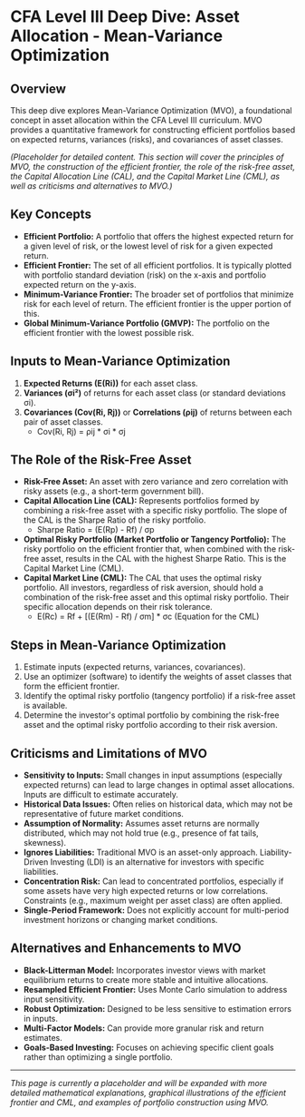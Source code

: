 # CFA Level III Deep Dive: Asset Allocation - Mean-Variance Optimization

## Overview
This deep dive explores Mean-Variance Optimization (MVO), a foundational concept in asset allocation within the CFA Level III curriculum. MVO provides a quantitative framework for constructing efficient portfolios based on expected returns, variances (risks), and covariances of asset classes.

*(Placeholder for detailed content. This section will cover the principles of MVO, the construction of the efficient frontier, the role of the risk-free asset, the Capital Allocation Line (CAL), and the Capital Market Line (CML), as well as criticisms and alternatives to MVO.)*

## Key Concepts

*   **Efficient Portfolio:** A portfolio that offers the highest expected return for a given level of risk, or the lowest level of risk for a given expected return.
*   **Efficient Frontier:** The set of all efficient portfolios. It is typically plotted with portfolio standard deviation (risk) on the x-axis and portfolio expected return on the y-axis.
*   **Minimum-Variance Frontier:** The broader set of portfolios that minimize risk for each level of return. The efficient frontier is the upper portion of this.
*   **Global Minimum-Variance Portfolio (GMVP):** The portfolio on the efficient frontier with the lowest possible risk.

## Inputs to Mean-Variance Optimization

1.  **Expected Returns (E(Ri))** for each asset class.
2.  **Variances (σi²)** of returns for each asset class (or standard deviations σi).
3.  **Covariances (Cov(Ri, Rj))** or **Correlations (ρij)** of returns between each pair of asset classes.
    *   Cov(Ri, Rj) = ρij * σi * σj

## The Role of the Risk-Free Asset

*   **Risk-Free Asset:** An asset with zero variance and zero correlation with risky assets (e.g., a short-term government bill).
*   **Capital Allocation Line (CAL):** Represents portfolios formed by combining a risk-free asset with a specific risky portfolio. The slope of the CAL is the Sharpe Ratio of the risky portfolio.
    *   Sharpe Ratio = (E(Rp) - Rf) / σp
*   **Optimal Risky Portfolio (Market Portfolio or Tangency Portfolio):** The risky portfolio on the efficient frontier that, when combined with the risk-free asset, results in the CAL with the highest Sharpe Ratio. This is the Capital Market Line (CML).
*   **Capital Market Line (CML):** The CAL that uses the optimal risky portfolio. All investors, regardless of risk aversion, should hold a combination of the risk-free asset and this optimal risky portfolio. Their specific allocation depends on their risk tolerance.
    *   E(Rc) = Rf + [(E(Rm) - Rf) / σm] * σc (Equation for the CML)

## Steps in Mean-Variance Optimization

1.  Estimate inputs (expected returns, variances, covariances).
2.  Use an optimizer (software) to identify the weights of asset classes that form the efficient frontier.
3.  Identify the optimal risky portfolio (tangency portfolio) if a risk-free asset is available.
4.  Determine the investor's optimal portfolio by combining the risk-free asset and the optimal risky portfolio according to their risk aversion.

## Criticisms and Limitations of MVO

*   **Sensitivity to Inputs:** Small changes in input assumptions (especially expected returns) can lead to large changes in optimal asset allocations. Inputs are difficult to estimate accurately.
*   **Historical Data Issues:** Often relies on historical data, which may not be representative of future market conditions.
*   **Assumption of Normality:** Assumes asset returns are normally distributed, which may not hold true (e.g., presence of fat tails, skewness).
*   **Ignores Liabilities:** Traditional MVO is an asset-only approach. Liability-Driven Investing (LDI) is an alternative for investors with specific liabilities.
*   **Concentration Risk:** Can lead to concentrated portfolios, especially if some assets have very high expected returns or low correlations. Constraints (e.g., maximum weight per asset class) are often applied.
*   **Single-Period Framework:** Does not explicitly account for multi-period investment horizons or changing market conditions.

## Alternatives and Enhancements to MVO

*   **Black-Litterman Model:** Incorporates investor views with market equilibrium returns to create more stable and intuitive allocations.
*   **Resampled Efficient Frontier:** Uses Monte Carlo simulation to address input sensitivity.
*   **Robust Optimization:** Designed to be less sensitive to estimation errors in inputs.
*   **Multi-Factor Models:** Can provide more granular risk and return estimates.
*   **Goals-Based Investing:** Focuses on achieving specific client goals rather than optimizing a single portfolio.

---

*This page is currently a placeholder and will be expanded with more detailed mathematical explanations, graphical illustrations of the efficient frontier and CML, and examples of portfolio construction using MVO.*
